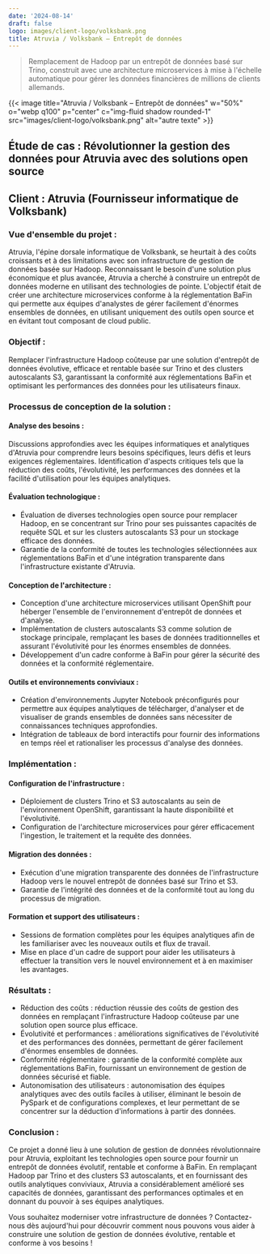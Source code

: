 ```yaml
---
date: '2024-08-14'
draft: false
logo: images/client-logo/volksbank.png
title: Atruvia / Volksbank – Entrepôt de données
---
```


> Remplacement de Hadoop par un entrepôt de données basé sur Trino, construit avec une architecture microservices à mise à l'échelle automatique pour gérer les données financières de millions de clients allemands.

{{< image title="Atruvia / Volksbank – Entrepôt de données" w="50%" o="webp q100" p="center" c="img-fluid shadow rounded-1" src="images/client-logo/volksbank.png" alt="autre texte" >}}

## Étude de cas : Révolutionner la gestion des données pour Atruvia avec des solutions open source

## Client : Atruvia (Fournisseur informatique de Volksbank)

### Vue d'ensemble du projet :

Atruvia, l'épine dorsale informatique de Volksbank, se heurtait à des coûts croissants et à des limitations avec son infrastructure de gestion de données basée sur Hadoop. Reconnaissant le besoin d'une solution plus économique et plus avancée, Atruvia a cherché à construire un entrepôt de données moderne en utilisant des technologies de pointe. L'objectif était de créer une architecture microservices conforme à la réglementation BaFin qui permette aux équipes d'analystes de gérer facilement d'énormes ensembles de données, en utilisant uniquement des outils open source et en évitant tout composant de cloud public.

### Objectif :

Remplacer l'infrastructure Hadoop coûteuse par une solution d'entrepôt de données évolutive, efficace et rentable basée sur Trino et des clusters autoscalants S3, garantissant la conformité aux réglementations BaFin et optimisant les performances des données pour les utilisateurs finaux.

### Processus de conception de la solution :

#### Analyse des besoins :

Discussions approfondies avec les équipes informatiques et analytiques d'Atruvia pour comprendre leurs besoins spécifiques, leurs défis et leurs exigences réglementaires.
Identification d'aspects critiques tels que la réduction des coûts, l'évolutivité, les performances des données et la facilité d'utilisation pour les équipes analytiques.

#### Évaluation technologique :

- Évaluation de diverses technologies open source pour remplacer Hadoop, en se concentrant sur Trino pour ses puissantes capacités de requête SQL et sur les clusters autoscalants S3 pour un stockage efficace des données.
- Garantie de la conformité de toutes les technologies sélectionnées aux réglementations BaFin et d'une intégration transparente dans l'infrastructure existante d'Atruvia.

#### Conception de l'architecture :

- Conception d'une architecture microservices utilisant OpenShift pour héberger l'ensemble de l'environnement d'entrepôt de données et d'analyse.
- Implémentation de clusters autoscalants S3 comme solution de stockage principale, remplaçant les bases de données traditionnelles et assurant l'évolutivité pour les énormes ensembles de données.
- Développement d'un cadre conforme à BaFin pour gérer la sécurité des données et la conformité réglementaire.

#### Outils et environnements conviviaux :

- Création d'environnements Jupyter Notebook préconfigurés pour permettre aux équipes analytiques de télécharger, d'analyser et de visualiser de grands ensembles de données sans nécessiter de connaissances techniques approfondies.
- Intégration de tableaux de bord interactifs pour fournir des informations en temps réel et rationaliser les processus d'analyse des données.

### Implémentation :

#### Configuration de l'infrastructure :

- Déploiement de clusters Trino et S3 autoscalants au sein de l'environnement OpenShift, garantissant la haute disponibilité et l'évolutivité.
- Configuration de l'architecture microservices pour gérer efficacement l'ingestion, le traitement et la requête des données.

#### Migration des données :

- Exécution d'une migration transparente des données de l'infrastructure Hadoop vers le nouvel entrepôt de données basé sur Trino et S3.
- Garantie de l'intégrité des données et de la conformité tout au long du processus de migration.

#### Formation et support des utilisateurs :

- Sessions de formation complètes pour les équipes analytiques afin de les familiariser avec les nouveaux outils et flux de travail.
- Mise en place d'un cadre de support pour aider les utilisateurs à effectuer la transition vers le nouvel environnement et à en maximiser les avantages.

### Résultats :

- Réduction des coûts : réduction réussie des coûts de gestion des données en remplaçant l'infrastructure Hadoop coûteuse par une solution open source plus efficace.
- Évolutivité et performances : améliorations significatives de l'évolutivité et des performances des données, permettant de gérer facilement d'énormes ensembles de données.
- Conformité réglementaire : garantie de la conformité complète aux réglementations BaFin, fournissant un environnement de gestion de données sécurisé et fiable.
- Autonomisation des utilisateurs : autonomisation des équipes analytiques avec des outils faciles à utiliser, éliminant le besoin de PySpark et de configurations complexes, et leur permettant de se concentrer sur la déduction d'informations à partir des données.

### Conclusion :

Ce projet a donné lieu à une solution de gestion de données révolutionnaire pour Atruvia, exploitant les technologies open source pour fournir un entrepôt de données évolutif, rentable et conforme à BaFin. En remplaçant Hadoop par Trino et des clusters S3 autoscalants, et en fournissant des outils analytiques conviviaux, Atruvia a considérablement amélioré ses capacités de données, garantissant des performances optimales et en donnant du pouvoir à ses équipes analytiques.

Vous souhaitez moderniser votre infrastructure de données ? Contactez-nous dès aujourd'hui pour découvrir comment nous pouvons vous aider à construire une solution de gestion de données évolutive, rentable et conforme à vos besoins !
